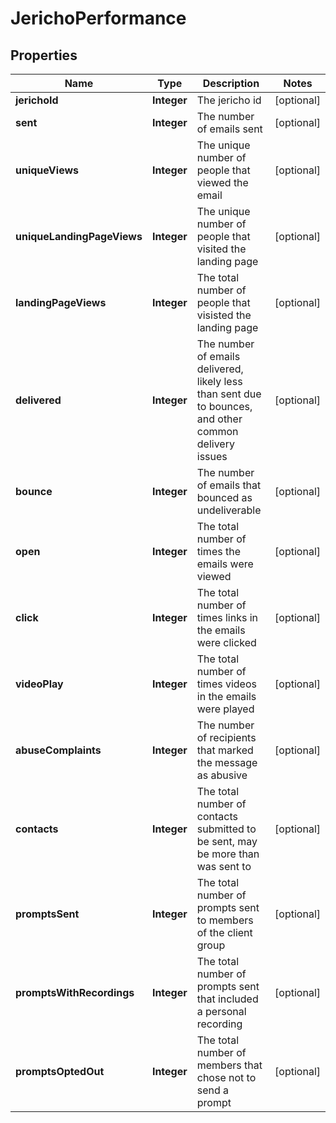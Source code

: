 
# JerichoPerformance

## Properties
Name | Type | Description | Notes
------------ | ------------- | ------------- | -------------
**jerichoId** | **Integer** | The jericho id |  [optional]
**sent** | **Integer** | The number of emails sent |  [optional]
**uniqueViews** | **Integer** | The unique number of people that viewed the email |  [optional]
**uniqueLandingPageViews** | **Integer** | The unique number of people that visited the landing page |  [optional]
**landingPageViews** | **Integer** | The total number of people that visisted the landing page |  [optional]
**delivered** | **Integer** | The number of emails delivered, likely less than sent due to bounces, and other common delivery issues |  [optional]
**bounce** | **Integer** | The number of emails that bounced as undeliverable |  [optional]
**open** | **Integer** | The total number of times the emails were viewed |  [optional]
**click** | **Integer** | The total number of times links in the emails were clicked |  [optional]
**videoPlay** | **Integer** | The total number of times videos in the emails were played |  [optional]
**abuseComplaints** | **Integer** | The number of recipients that marked the message as abusive |  [optional]
**contacts** | **Integer** | The total number of contacts submitted to be sent, may be more than was sent to |  [optional]
**promptsSent** | **Integer** | The total number of prompts sent to members of the client group |  [optional]
**promptsWithRecordings** | **Integer** | The total number of prompts sent that included a personal recording |  [optional]
**promptsOptedOut** | **Integer** | The total number of members that chose not to send a prompt |  [optional]



